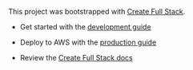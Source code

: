 This project was bootstrapped with [Create Full Stack](https://github.com/tiagob/create-full-stack).

- Get started with the [development guide]({DEVELOPMENT_FILENAME})
<!-- @remove-pulumi-aws-begin -->
- Deploy to AWS with the [production guide]({PRODUCTION_FILENAME})
<!-- @remove-pulumi-aws-end -->
- Review the [Create Full Stack docs](https://create-full-stack.com/docs/)
